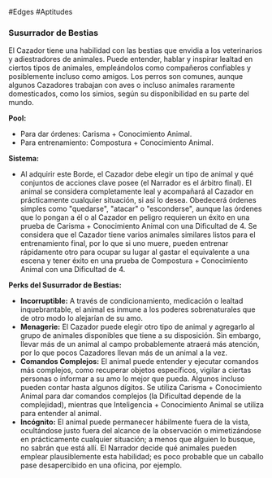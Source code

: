 #Edges #Aptitudes

### Susurrador de Bestias

El Cazador tiene una habilidad con las bestias que envidia a los veterinarios y adiestradores de animales. Puede entender, hablar y inspirar lealtad en ciertos tipos de animales, empleándolos como compañeros confiables y posiblemente incluso como amigos. Los perros son comunes, aunque algunos Cazadores trabajan con aves o incluso animales raramente domesticados, como los simios, según su disponibilidad en su parte del mundo.

**Pool:**
- Para dar órdenes: Carisma + Conocimiento Animal.
- Para entrenamiento: Compostura + Conocimiento Animal.

**Sistema:**
- Al adquirir este Borde, el Cazador debe elegir un tipo de animal y qué conjuntos de acciones clave posee (el Narrador es el árbitro final). El animal se considera completamente leal y acompañará al Cazador en prácticamente cualquier situación, si así lo desea. Obedecerá órdenes simples como "quedarse", "atacar" o "esconderse", aunque las órdenes que lo pongan a él o al Cazador en peligro requieren un éxito en una prueba de Carisma + Conocimiento Animal con una Dificultad de 4. Se considera que el Cazador tiene varios animales similares listos para el entrenamiento final, por lo que si uno muere, pueden entrenar rápidamente otro para ocupar su lugar al gastar el equivalente a una escena y tener éxito en una prueba de Compostura + Conocimiento Animal con una Dificultad de 4.

**Perks del Susurrador de Bestias:**
- **Incorruptible:** A través de condicionamiento, medicación o lealtad inquebrantable, el animal es inmune a los poderes sobrenaturales que de otro modo lo alejarían de su amo.
- **Menagerie:** El Cazador puede elegir otro tipo de animal y agregarlo al grupo de animales disponibles que tiene a su disposición. Sin embargo, llevar más de un animal al campo probablemente atraerá más atención, por lo que pocos Cazadores llevan más de un animal a la vez.
- **Comandos Complejos:** El animal puede entender y ejecutar comandos más complejos, como recuperar objetos específicos, vigilar a ciertas personas o informar a su amo lo mejor que pueda. Algunos incluso pueden contar hasta algunos dígitos. Se utiliza Carisma + Conocimiento Animal para dar comandos complejos (la Dificultad depende de la complejidad), mientras que Inteligencia + Conocimiento Animal se utiliza para entender al animal.
- **Incógnito:** El animal puede permanecer hábilmente fuera de la vista, ocultándose justo fuera del alcance de la observación o mimetizándose en prácticamente cualquier situación; a menos que alguien lo busque, no sabrán que está allí. El Narrador decide qué animales pueden emplear plausiblemente esta habilidad; es poco probable que un caballo pase desapercibido en una oficina, por ejemplo.